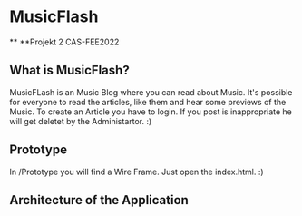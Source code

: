 # MusicFlash
** **Projekt 2 CAS-FEE2022

## What is MusicFlash?

MusicFLash is an Music Blog where you can read about Music. It's possible for everyone to read the articles, like them and hear some previews of the Music. To create an Article you have to login. If you post is inappropriate he will get deletet by the Administartor. :)

## Prototype

In /Prototype you will find a Wire Frame. Just open the index.html. :)

## Architecture of the Application


